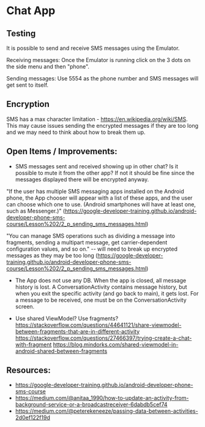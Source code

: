 # Chat App

## Testing 

It is possible to send and receive SMS messages using the Emulator.

Receiving messages: Once the Emulator is running click on the 3 dots on the side menu and then "phone". 

Sending messages: Use 5554 as the phone number and SMS messages will get sent to itself.


## Encryption 

SMS has a max character limitation - https://en.wikipedia.org/wiki/SMS. This may cause issues sending the encrypted messages if they are too long and we may need to think about how to break them up.


## Open Items / Improvements:

- SMS messages sent and received showing up in other chat? Is it possible to mute it from the other app?
If not it should be fine since the messages displayed there will be encrypted anyway. 

"If the user has multiple SMS messaging apps installed on the Android phone, the App chooser will appear with a list of these apps, and the user can choose which one to use. (Android smartphones will have at least one, such as Messenger.)"
(https://google-developer-training.github.io/android-developer-phone-sms-course/Lesson%202/2_p_sending_sms_messages.html)

"You can manage SMS operations such as dividing a message into fragments, sending a multipart message, get carrier-dependent configuration values, and so on." -- will need to break up encrypted messages as they may be too long
(https://google-developer-training.github.io/android-developer-phone-sms-course/Lesson%202/2_p_sending_sms_messages.html)

- The App does not use any DB. When the app is closed, all message history is lost. A ConversationActivity contains message history, but when you exit the specific activity (and go back to main), it gets lost. For a message to be received, one must be on the ConversationActivity screen. 

- Use shared ViewModel? Use fragments?
https://stackoverflow.com/questions/44641121/share-viewmodel-between-fragments-that-are-in-different-activity
https://stackoverflow.com/questions/27466397/trying-create-a-chat-with-fragment
https://blog.mindorks.com/shared-viewmodel-in-android-shared-between-fragments


## Resources:

- https://google-developer-training.github.io/android-developer-phone-sms-course
- https://medium.com/@anitaa_1990/how-to-update-an-activity-from-background-service-or-a-broadcastreceiver-6dabdb5cef74 
- https://medium.com/@peterekeneeze/passing-data-between-activities-2d0ef122f19d